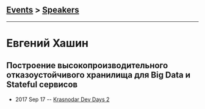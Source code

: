 ## [Events](../README.md) > [Speakers](../speakers.md)
---

# Евгений Хашин

## Построение высокопроизводительного отказоустойчивого хранилища для Big Data и Stateful сервисов
- 2017 Sep 17 -- [Krasnodar Dev Days 2](https://www.youtube.com/watch?v=E97l7qUy35M)    
